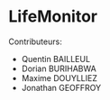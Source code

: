 LifeMonitor
============

Contributeurs:  

* Quentin BAILLEUL
* Dorian BURIHABWA
* Maxime DOUYLLIEZ
* Jonathan GEOFFROY

